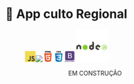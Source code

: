 <h1 style="text-align: center">🚧 App culto Regional</h1>

<center><img src="https://raw.githubusercontent.com/devicons/devicon/master/icons/javascript/javascript-original.svg" style="width:5%;" /><img src="https://camo.githubusercontent.com/9eecc42439347332f256a326363924551042f5b96235f972982512199476611a/68747470733a2f2f616e67756c61722e696f2f6173736574732f696d616765732f6c6f676f732f616e67756c61722f616e67756c61722e737667" style="width:5%;" /><img src="https://raw.githubusercontent.com/devicons/devicon/master/icons/html5/html5-original-wordmark.svg" style="width:5%" ><img src="https://raw.githubusercontent.com/devicons/devicon/master/icons/css3/css3-original-wordmark.svg" style="width:5%"><img src="https://raw.githubusercontent.com/devicons/devicon/master/icons/bootstrap/bootstrap-plain-wordmark.svg" style="width:5%"><img src="https://raw.githubusercontent.com/devicons/devicon/master/icons/nodejs/nodejs-original-wordmark.svg" style="width:15%"></center>

<marquee behavior="alternate">EM CONSTRUÇÃO</marquee>

